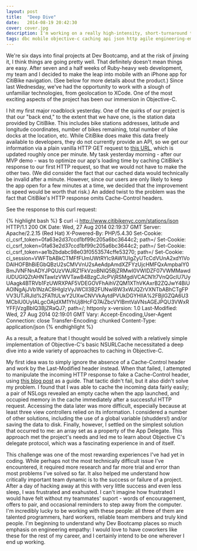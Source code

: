 ```yaml
---
layout: post
title:  "Deep Dive"
date:   2014-08-19 20:42:30
cover: cover.jpg
description: I'm working on a really high-intensity, short-turnaround team project. I've learned a lot about mobile development (I'm working in Objective-C), as well as team dynamics and the importance of engineering empathy.
tags: dbc mobile objective-c caching api json http agile engineering-empathy
---
```


We're six days into final projects at Dev Bootcamp, and at the risk of jinxing it, I think things are going pretty well. That definitely doesn't mean things are easy. After seven and a half weeks of Ruby-heavy web development, my team and I decided to make the leap into mobile with an iPhone app for CitiBike navigation. (See below for more details about the product.) Since last Wednesday, we've had the opportunity to work with a slough of unfamiliar technologies, from geolocation to XCode. One of the most exciting aspects of the project has been our immersion in Objective-C.

I hit my first major roadblock yesterday. One of the quirks of our project is that our "back end," to the extent that we have one, is the station data provided by CitiBike. This includes bike stations addresses, latitude and longitude coordinates, number of bikes remaining, total number of bike docks at the location, etc. While CitiBike does make this data freely available to developers, they do not currently provide an API, so we get our information via a plain vanilla HTTP GET request to [this URL][citibikedata], which is updated roughly once per minute. My task yesterday morning - after our MVP demo - was to optimize our app's loading time by caching CitiBike's response to our first HTTP request, so that we would not have to make the other two. (We did consider the fact that our cached data would technically be invalid after a minute. However, since our users are only likely to keep the app open for a few minutes at a time, we decided that the improvement in speed would be worth that risk.) An added twist to the problem was the fact that CitiBike's HTTP response omits Cache-Control headers.

[citibikedata]: http://www.citibikenyc.com/stations/json

See the response to this curl request:

{% highlight bash %}
$ curl -i http://www.citibikenyc.com/stations/json
HTTP/1.1 200 OK
Date: Wed, 27 Aug 2014 02:19:37 GMT
Server: Apache/2.2.15 (Red Hat)
X-Powered-By: PHP/5.4.30
Set-Cookie: ci_csrf_token=0fa63e2d37ccd1bf99c205a6bc3644c2; path=/
Set-Cookie: ci_csrf_token=0fa63e2d37ccd1bf99c205a6bc3644c2; path=/
Set-Cookie: ci_csrf_token=ae1b2bdabc98e03f0553574cffe53270; path=/
Set-Cookie: ci_session=VWFTbABkCTMFfFUmUWtRYlc9AW1UIgZyUTcCdVUnA2xdYlVoDAIHOFBhBiEGbQBzU2sCMVVnU2sAeAdpAmdXZFYzUjcHMFQxAmpbalY0BmJVNFNnADYJPQUzVWJRZ1FkVzoBNlQ5BjZRMwI0VWIDZF07VWMMawdiUDUGIQZtAHNTawIzVWVTawB4BzgCJlcPVjRSMgdiVCACN1t7VnQGclU7UyUAagk4BTRVb1FzUWRXPAF5VDEGOVFhAihVZQM1XThVKAxrB2ZQJwY4BiUAOlNgAjJVb1NzAC8HIgIzVyJWClI3B2FUNwI8W3xWJQZrVXNTbABhCTgFPVV3UTJRJld%2FATtULwY2UXwCNVVkAytdPVUkDGYHIlA%2FBjIGZQA6U3MCblU0UyIALgcOAjdXM1YhUj8HcFQ7AiZbcVYlBmtVaVNsAGEJPQU3VWxRYFFjVzgBblQ3BjZRaQJ7; path=/; httponly
x-version: 1.0
Last-Modified: Wed, 27 Aug 2014 02:19:01 GMT
Vary: Accept-Encoding,User-Agent
Connection: close
Transfer-Encoding: chunked
Content-Type: application/json
{% endhighlight %}

As a result, a feature that I thought would be solved with a relatively simple implementation of Objective-C's basic NSURLCache necessitated a deep dive into a wide variety of approaches to caching in Objective-C.

My first idea was to simply ignore the absence of a Cache-Control header and work by the Last-Modified header instead. When that failed, I attempted to manipulate the incoming HTTP response to fake a Cache-Control header, using [this blog post][hermespique] as a guide. That tactic didn't fail, but it also didn't solve my problem. I found that I was able to cache the incoming data fairly easily; a pair of NSLogs revealed an empty cache when the app launched, and occupied memory in the cache immediately after a successful HTTP request. Accessing the data later was more difficult, especially because at least three view controllers relied on its information. I considered a number of other solutions, including the use of a global variable (shudders!) and/or saving the data to disk. Finally, however, I settled on the simplest solution that occurred to me: an array set as a property of the App Delegate. This approach met the project's needs and led me to learn about Objective C's delegate protocol, which was a fascinating experience in and of itself.

[hermespique]: http://www.hpique.com/2014/03/how-to-cache-server-responses-in-ios-apps/

This challenge was one of the most rewarding experiences I've had yet in coding. While perhaps not the most technically difficult issue I've encountered, it required more research and far more trial and error than most problems I've solved so far. It also helped me understand how critically important team dynamic is to the success or failure of a project. After a day of hacking away at this with very little success and even less sleep, I was frustrated and exahusted. I can't imagine how frustrated I would have felt without my teammates' suport - words of encouragement, offers to pair, and occasional reminders to step away from the computer. I'm incredibly lucky to be working with these people: all three of them are talented programmers, hard workers, reliable team members and truly kind people. I'm beginning to understand why Dev Bootcamp places so much emphasis on engineering empathy: I would love to have coworkers like these for the rest of my career, and I certainly intend to be one wherever I end up working.